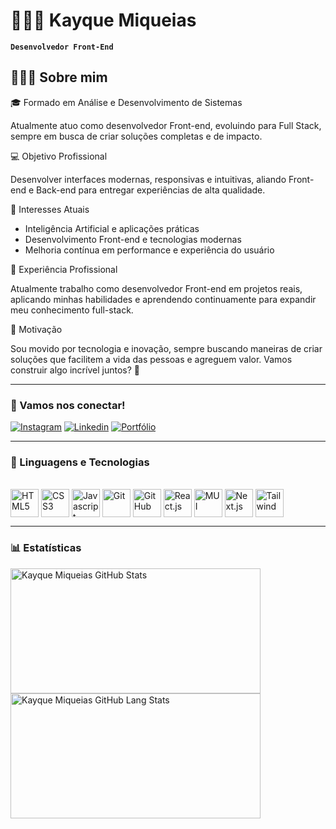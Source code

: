 # 🧑🏻‍💻 Kayque Miqueias

**`Desenvolvedor Front-End`**

## 👨🏻‍💻 Sobre mim

🎓 Formado em Análise e Desenvolvimento de Sistemas  

Atualmente atuo como desenvolvedor Front-end, evoluindo para Full Stack, sempre em busca de criar soluções completas e de impacto.  

💻 Objetivo Profissional  

Desenvolver interfaces modernas, responsivas e intuitivas, aliando Front-end e Back-end para entregar experiências de alta qualidade.  

🤖 Interesses Atuais  

- Inteligência Artificial e aplicações práticas  
- Desenvolvimento Front-end e tecnologias modernas  
- Melhoria contínua em performance e experiência do usuário  

💼 Experiência Profissional  

Atualmente trabalho como desenvolvedor Front-end em projetos reais, aplicando minhas habilidades e aprendendo continuamente para expandir meu conhecimento full-stack.  

🌟 Motivação  

Sou movido por tecnologia e inovação, sempre buscando maneiras de criar soluções que facilitem a vida das pessoas e agreguem valor. Vamos construir algo incrível juntos? 🚀

---

### 📱 Vamos nos conectar!

[![Instagram](https://img.shields.io/badge/Instagram-E4405F?style=for-the-badge&logo=instagram&logoColor=white)](https://www.instagram.com/kayque.mab/)
[![Linkedin](https://img.shields.io/badge/LinkedIn-0077B5?style=for-the-badge&logo=linkedin&logoColor=white)](https://www.linkedin.com/in/kayque-miqueias-463581326/)
[![Portfólio](https://img.shields.io/badge/Portfólio-black?style=for-the-badge&logo=linkedin&logoColor=white)](https://portfolio-eta-khaki-77.vercel.app/)

---

### 🤖 Linguagens e Tecnologias

<div style="display: inline_block"><br>

<img title="HTML5"         align="center" src="https://cdn.jsdelivr.net/gh/devicons/devicon@latest/icons/html5/html5-plain.svg"                     width="45" height="45"/>
<img title="CSS3"          align="center" src="https://cdn.jsdelivr.net/gh/devicons/devicon@latest/icons/css3/css3-plain.svg"                       width="45" height="45"/>
<img title="Javascript"    align="center" src="https://cdn.jsdelivr.net/gh/devicons/devicon@latest/icons/javascript/javascript-original.svg"        width="45" height="45"/>
<img title="Git"           align="center" src="https://cdn.jsdelivr.net/gh/devicons/devicon@latest/icons/git/git-original.svg"                      width="45" height="45"/>
<img title="GitHub"        align="center" src="https://cdn.jsdelivr.net/gh/devicons/devicon@latest/icons/github/github-original.svg"                width="45" height="45"/>
<img title="React.js"      align="center" src="https://cdn.jsdelivr.net/gh/devicons/devicon@latest/icons/react/react-original.svg"                  width="45" height="45"/>
<img title="MUI"           align="center" src="https://cdn.jsdelivr.net/gh/devicons/devicon@latest/icons/materialui/materialui-original.svg"        width="45" height="45"/>
<img title="Next.js"       align="center" src="https://cdn.jsdelivr.net/gh/devicons/devicon@latest/icons/nextjs/nextjs-original.svg"                width="45" height="45"/>
<img title="Tailwind"      align="center" src="https://cdn.jsdelivr.net/gh/devicons/devicon@latest/icons/tailwindcss/tailwindcss-original.svg"                width="45" height="45"/>

</div>

---

### 📊 Estatísticas


<div>

<img width="400px" height="200px" src="https://github-readme-stats.vercel.app/api?username=kayquemab&theme=tokyonight" alt="Kayque Miqueias GitHub Stats"/>

<img width="400px" height="200px" src="https://github-readme-stats.vercel.app/api/top-langs/?username=kayquemab&layout=compact&theme=tokyonight&hide-border=true" alt="Kayque Miqueias GitHub Lang Stats"/>

</div>


 

